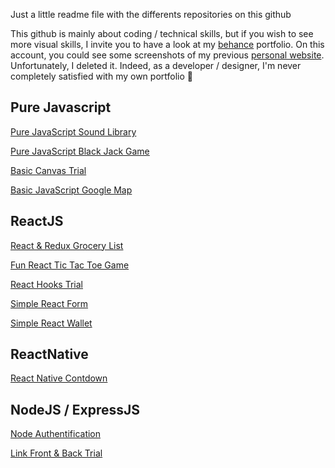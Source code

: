 Just a little readme file with the differents repositories on this github

This github is mainly about coding / technical skills, but if you wish to see more visual skills, I invite you to have a look at my <a href="https://www.behance.net/lunalitvak">behance</a> portfolio. On this account, you could see some screenshots of my previous <a href="https://www.behance.net/gallery/55005203/Portfolio-Fox-And-Arrows-Trial-1"> personal website</a>. Unfortunately, I deleted it. Indeed, as a developer / designer, I'm never completely satisfied with my own portfolio :speak_no_evil:

## Pure Javascript

<a href="https://foxandarrows.github.io/javascript-sound-library-and-controller/">Pure JavaScript Sound Library</a>

<a href="https://foxandarrows.github.io/javascript-blackjack/">Pure JavaScript Black Jack Game</a>

<a href="https://foxandarrows.github.io/javascript-canvas-first-trial/">Basic Canvas Trial</a>

<a href="https://foxandarrows.github.io/javascript-google-map/">Basic JavaScript Google Map</a>


## ReactJS

<a href="https://foxandarrows.github.io/react-redux-my-grocery-list/">React & Redux Grocery List</a>

<a href="https://foxandarrows.github.io/react-tic-tac-toe/">Fun React Tic Tac Toe Game</a>

<a href="https://github.com/foxandarrows/react-hooks">React Hooks Trial</a>

<a href="https://foxandarrows.github.io/react-form">Simple React Form<a>
  
<a href="https://foxandarrows.github.io/react-wallet-with-qr-code/">Simple React Wallet</a>


## ReactNative

<a href="https://github.com/foxandarrows/react-native-app-countdown">React Native Contdown</a>

## NodeJS / ExpressJS

<a href="https://github.com/foxandarrows/node-authentification">Node Authentification<a>
  
<a href="https://github.com/foxandarrows/link-react-frontend-node-backend">Link Front & Back Trial<a> 
  
